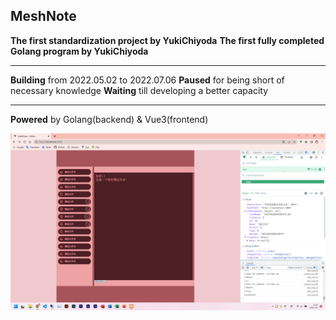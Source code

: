 ## MeshNote

**The first standardization project by YukiChiyoda**
**The first fully completed Golang program by YukiChiyoda**

---

**Building** from 2022.05.02 to 2022.07.06
**Paused** for being short of necessary knowledge
**Waiting** till developing a better capacity

---

**Powered** by Golang(backend) & Vue3(frontend)

![Preview](./demo.png)